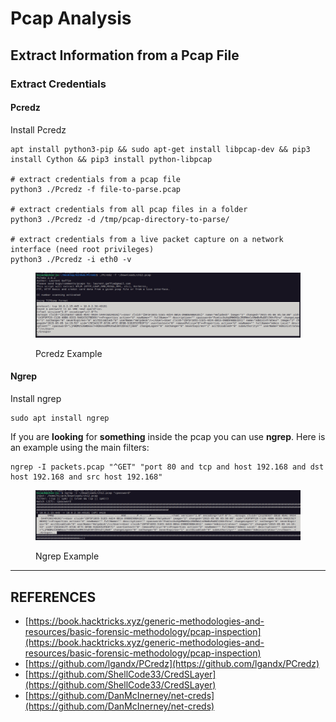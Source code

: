 # Pcap Analysis

## Extract Information from a Pcap File

### Extract Credentials

#### Pcredz

Install Pcredz

```
apt install python3-pip && sudo apt-get install libpcap-dev && pip3 install Cython && pip3 install python-libpcap

# extract credentials from a pcap file
python3 ./Pcredz -f file-to-parse.pcap

# extract credentials from all pcap files in a folder
python3 ./Pcredz -d /tmp/pcap-directory-to-parse/

# extract credentials from a live packet capture on a network interface (need root privileges)
python3 ./Pcredz -i eth0 -v
```

<figure><img src="../../../.gitbook/assets/image (2) (1).png" alt=""><figcaption><p>Pcredz Example</p></figcaption></figure>

#### Ngrep

Install ngrep

```
sudo apt install ngrep
```

If you are **looking** for **something** inside the pcap you can use **ngrep**. Here is an example using the main filters:

```
ngrep -I packets.pcap "^GET" "port 80 and tcp and host 192.168 and dst host 192.168 and src host 192.168"
```

<figure><img src="../../../.gitbook/assets/image (1) (1) (1) (1).png" alt=""><figcaption><p>Ngrep Example</p></figcaption></figure>



***

## REFERENCES

* [https://book.hacktricks.xyz/generic-methodologies-and-resources/basic-forensic-methodology/pcap-inspection](https://book.hacktricks.xyz/generic-methodologies-and-resources/basic-forensic-methodology/pcap-inspection)
* [https://github.com/lgandx/PCredz](https://github.com/lgandx/PCredz)
* [https://github.com/ShellCode33/CredSLayer](https://github.com/ShellCode33/CredSLayer)
* [https://github.com/DanMcInerney/net-creds](https://github.com/DanMcInerney/net-creds)



